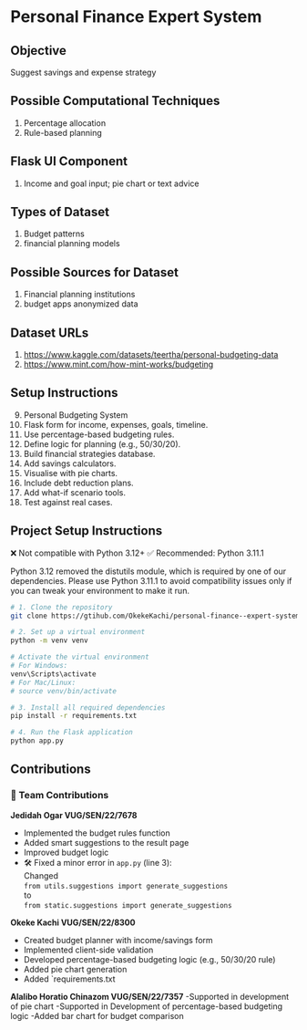 # Personal Finance Expert System

## Objective
Suggest savings and expense strategy

## Possible Computational Techniques
1. Percentage allocation
2. Rule-based planning

## Flask UI Component
1. Income and goal input; pie chart or text advice

## Types of Dataset
1. Budget patterns
2. financial planning models

## Possible Sources for Dataset
1. Financial planning institutions
2. budget apps anonymized data

## Dataset URLs
1. https://www.kaggle.com/datasets/teertha/personal-budgeting-data
2. https://www.mint.com/how-mint-works/budgeting

## Setup Instructions
9. Personal Budgeting System
1. Flask form for income, expenses, goals, timeline.
2. Use percentage-based budgeting rules.
3. Define logic for planning (e.g., 50/30/20).
4. Build financial strategies database.
5. Add savings calculators.
6. Visualise with pie charts.
7. Include debt reduction plans.
8. Add what-if scenario tools.
9. Test against real cases.


## Project Setup Instructions
❌ Not compatible with Python 3.12+
✅ Recommended: Python 3.11.1

Python 3.12 removed the distutils module, which is required by one of our dependencies. Please use Python 3.11.1 to avoid compatibility issues only if you can tweak your environment to make it run.

```bash
# 1. Clone the repository
git clone https://gtihub.com/OkekeKachi/personal-finance--expert-system

# 2. Set up a virtual environment
python -m venv venv

# Activate the virtual environment
# For Windows:
venv\Scripts\activate
# For Mac/Linux:
# source venv/bin/activate

# 3. Install all required dependencies
pip install -r requirements.txt

# 4. Run the Flask application
python app.py
```

## Contributions
### 👤 Team Contributions

**Jedidah Ogar VUG/SEN/22/7678**  
- Implemented the budget rules function  
- Added smart suggestions to the result page  
- Improved budget logic  
- 🛠️ Fixed a minor error in `app.py` (line 3):  
  Changed  
  `from utils.suggestions import generate_suggestions`  
  to  
  `from static.suggestions import generate_suggestions`

**Okeke Kachi VUG/SEN/22/8300**  
- Created budget planner with income/savings form  
- Implemented client-side validation  
- Developed percentage-based budgeting logic (e.g., 50/30/20 rule)  
- Added pie chart generation  
- Added `requirements.txt

**Alalibo Horatio Chinazom VUG/SEN/22/7357**
-Supported in development of pie chart
-Supported in Development of  percentage-based budgeting logic 
-Added bar chart for budget comparison  